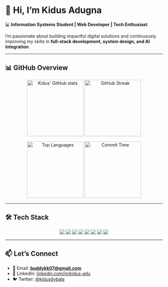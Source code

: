 # 👋 Hi, I’m Kidus Adugna  

💻 **Information Systems Student | Web Developer | Tech Enthusiast**  

I’m passionate about building impactful digital solutions and continuously improving my skills in **full-stack development, system design, and AI integration**.  

---

## 📊 GitHub Overview  

<p align="center">
  <img height="180em" src="https://github-readme-stats.vercel.app/api?username=kidusdybala&show_icons=true&theme=radical" alt="Kidus' GitHub stats"/>
  <img height="180em" src="https://github-readme-streak-stats.herokuapp.com/?user=kidusdybala&theme=radical" alt="GitHub Streak"/>
</p>

<p align="center">
  <img height="180em" src="https://github-readme-stats.vercel.app/api/top-langs/?username=kidusdybala&layout=compact&theme=radical" alt="Top Languages"/>
  <img height="180em" src="https://github-profile-summary-cards.vercel.app/api/cards/productive-time?username=kidusdybala&theme=radical&utcOffset=3" alt="Commit Time"/>
</p>

---

## 🛠️ Tech Stack  

<p align="center">
  <img src="https://img.shields.io/badge/PHP-777BB4?style=for-the-badge&logo=php&logoColor=white" />
  <img src="https://img.shields.io/badge/Laravel-FF2D20?style=for-the-badge&logo=laravel&logoColor=white" />
  <img src="https://img.shields.io/badge/JavaScript-F7DF1E?style=for-the-badge&logo=javascript&logoColor=black" />
  <img src="https://img.shields.io/badge/React-61DAFB?style=for-the-badge&logo=react&logoColor=black" />
  <img src="https://img.shields.io/badge/Node.js-339933?style=for-the-badge&logo=node.js&logoColor=white" />
  <img src="https://img.shields.io/badge/MySQL-4479A1?style=for-the-badge&logo=mysql&logoColor=white" />
  <img src="https://img.shields.io/badge/MongoDB-47A248?style=for-the-badge&logo=mongodb&logoColor=white" />
  <img src="https://img.shields.io/badge/Git-F05032?style=for-the-badge&logo=git&logoColor=white" />
</p>

---

## 📫 Let’s Connect  

- 📧 Email: **buddykk07@gmail.com**  
- 💼 LinkedIn: [linkedin.com/in/kidus-adu](#)  
- 🐦 Twitter: [@kidusdybala](#)  
